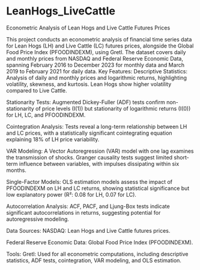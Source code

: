 # LeanHogs_LiveCattle
Econometric Analysis of Lean Hogs and Live Cattle Futures Prices

This project conducts an econometric analysis of financial time series data for Lean Hogs (LH) and Live Cattle (LC) futures prices, alongside the Global Food Price Index (PFOODINDEXM), using Gretl. The dataset covers daily and monthly prices from NASDAQ and Federal Reserve Economic Data, spanning February 2016 to December 2023 for monthly data and March 2019 to February 2021 for daily data.
Key Features:
Descriptive Statistics: Analysis of daily and monthly prices and logarithmic returns, highlighting volatility, skewness, and kurtosis. Lean Hogs show higher volatility compared to Live Cattle.

Stationarity Tests: Augmented Dickey-Fuller (ADF) tests confirm non-stationarity of price levels (I(1)) but stationarity of logarithmic returns (I(0)) for LH, LC, and PFOODINDEXM.

Cointegration Analysis: Tests reveal a long-term relationship between LH and LC prices, with a statistically significant cointegrating equation explaining 18% of LH price variability.

VAR Modeling: A Vector Autoregression (VAR) model with one lag examines the transmission of shocks. Granger causality tests suggest limited short-term influence between variables, with impulses dissipating within six months.

Single-Factor Models: OLS estimation models assess the impact of PFOODINDEXM on LH and LC returns, showing statistical significance but low explanatory power (R²: 0.08 for LH, 0.07 for LC).

Autocorrelation Analysis: ACF, PACF, and Ljung-Box tests indicate significant autocorrelations in returns, suggesting potential for autoregressive modeling.

Data Sources:
NASDAQ: Lean Hogs and Live Cattle futures prices.

Federal Reserve Economic Data: Global Food Price Index (PFOODINDEXM).

Tools:
Gretl: Used for all econometric computations, including descriptive statistics, ADF tests, cointegration, VAR modeling, and OLS estimation.


